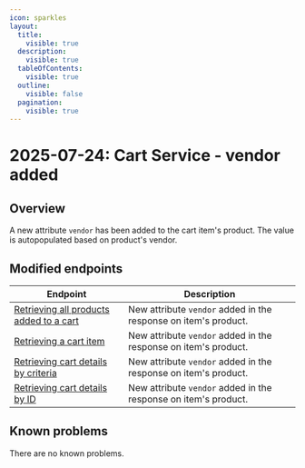 ```yaml
---
icon: sparkles
layout:
  title:
    visible: true
  description:
    visible: true
  tableOfContents:
    visible: true
  outline:
    visible: false
  pagination:
    visible: true
---
```


# 2025-07-24: Cart Service - vendor added

## Overview

A new attribute `vendor` has been added to the cart item's product. The value is autopopulated based on product's vendor.

## Modified endpoints

| Endpoint                                                                                                                                                                                   | Description                                                |
|--------------------------------------------------------------------------------------------------------------------------------------------------------------------------------------------|------------------------------------------------------------|
| [Retrieving all products added to a cart](https://developer.emporix.io/api-guides-and-references/checkout/cart/api-reference/cart-items#get-cart-tenant-carts-cartid-items)                | New attribute `vendor` added in the response on item's product. |
| [Retrieving a cart item](https://developer.emporix.io/api-references/api-guides-and-references/checkout/cart/api-reference/cart-items#get-cart-tenant-carts-cartid-items-itemid)           | New attribute `vendor` added in the response on item's product. |
| [Retrieving cart details by criteria](https://developer.emporix.io/api-references/api-guides-and-references/checkout/cart/api-reference/carts#get-cart-tenant-carts)                       | New attribute `vendor` added in the response on item's product.  |
| [Retrieving cart details by ID](https://developer.emporix.io/api-references/api-guides-and-references/checkout/cart/api-reference/carts#get-cart-tenant-carts-cartid)                      | New attribute `vendor` added in the response on item's product.  |

## Known problems

There are no known problems.

